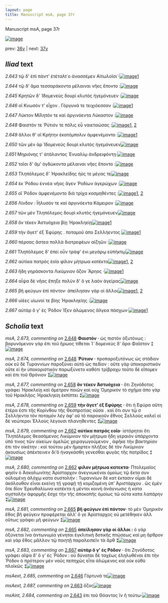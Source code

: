 ```yaml
---
layout: page
title: Manuscript msA, page 37r
---
```


Manuscript msA, page 37r

[![image](http://www.homermultitext.org/iipsrv?OBJ=IIP,1.0&FIF=/project/homer/pyramidal/deepzoom/hmt/vaimg/2017a/VA037RN_0038.tif&WID=100&CVT=JPEG)](http://www.homermultitext.org/ict2/?urn=urn:cite2:hmt:vaimg.2017a:VA037RN_0038)

prev:  [36v](../36v) | next:  [37v](../37v)

## *Iliad* text

*2.643* <a id="2.643"/> τῷ δ' ἐπὶ πάντ' ἐτέταλτ˙ο ἀνασσέμεν Αἰτωλοῖσι̃ ·[![image](http://www.homermultitext.org/iipsrv?OBJ=IIP,1.0&FIF=/project/homer/pyramidal/deepzoom/hmt/vaimg/2017a/VA037RN_0038.tif&RGN=0.128,0.2235,0.427,0.0301&WID=1000&CVT=JPEG)](http://www.homermultitext.org/ict2/?urn=urn:cite2:hmt:vaimg.2017a:VA037RN_0038@0.128,0.2235,0.427,0.0301)[1](#msAint_2.684)

*2.644* <a id="2.644"/> τῷ δ' ἅμα τεσσαράκοντα μέλαιναι νῆες ἕποντο :[![image](http://www.homermultitext.org/iipsrv?OBJ=IIP,1.0&FIF=/project/homer/pyramidal/deepzoom/hmt/vaimg/2017a/VA037RN_0038.tif&RGN=0.137,0.2438,0.427,0.0301&WID=1000&CVT=JPEG)](http://www.homermultitext.org/ict2/?urn=urn:cite2:hmt:vaimg.2017a:VA037RN_0038@0.137,0.2438,0.427,0.0301)

*2.645* <a id="2.645"/> Κρητῶν δ' Ἰ̈δομενεὺς δουρὶ κλυτὸς ἡγεμόνευεν :[![image](http://www.homermultitext.org/iipsrv?OBJ=IIP,1.0&FIF=/project/homer/pyramidal/deepzoom/hmt/vaimg/2017a/VA037RN_0038.tif&RGN=0.139,0.2664,0.427,0.0301&WID=1000&CVT=JPEG)](http://www.homermultitext.org/ict2/?urn=urn:cite2:hmt:vaimg.2017a:VA037RN_0038@0.139,0.2664,0.427,0.0301)

*2.646* <a id="2.646"/> οἳ Κνωσόν τ' 					εἶχον . Γόργυνά τε 					τειχιόεσσαν :[![image](http://www.homermultitext.org/iipsrv?OBJ=IIP,1.0&FIF=/project/homer/pyramidal/deepzoom/hmt/vaimg/2017a/VA037RN_0038.tif&RGN=0.129,0.2829,0.427,0.0301&WID=1000&CVT=JPEG)](http://www.homermultitext.org/ict2/?urn=urn:cite2:hmt:vaimg.2017a:VA037RN_0038@0.129,0.2829,0.427,0.0301)[1](#msAext_2.685)

*2.647* <a id="2.647"/> Λύκτον 					 Μί̄λητόν τε καὶ ἀργινόεντα 						 Λύκαστον :[![image](http://www.homermultitext.org/iipsrv?OBJ=IIP,1.0&FIF=/project/homer/pyramidal/deepzoom/hmt/vaimg/2017a/VA037RN_0038.tif&RGN=0.129,0.3032,0.427,0.0301&WID=1000&CVT=JPEG)](http://www.homermultitext.org/ict2/?urn=urn:cite2:hmt:vaimg.2017a:VA037RN_0038@0.129,0.3032,0.427,0.0301)

*2.648* <a id="2.648"/> Φαιστόν τε 						 Ῥύτιόν τε πόλις εὖ 					ναιεταώσας :[![image](http://www.homermultitext.org/iipsrv?OBJ=IIP,1.0&FIF=/project/homer/pyramidal/deepzoom/hmt/vaimg/2017a/VA037RN_0038.tif&RGN=0.129,0.3236,0.427,0.0301&WID=1000&CVT=JPEG)](http://www.homermultitext.org/ict2/?urn=urn:cite2:hmt:vaimg.2017a:VA037RN_0038@0.129,0.3236,0.427,0.0301)[1](#msA_2.673), [2](#msA_2.674)

*2.649* <a id="2.649"/> ἄλλοι θ' οἳ Κρήτην 					ἑκατόμπολιν ἀμφενέμοντο :[![image](http://www.homermultitext.org/iipsrv?OBJ=IIP,1.0&FIF=/project/homer/pyramidal/deepzoom/hmt/vaimg/2017a/VA037RN_0038.tif&RGN=0.123,0.3409,0.427,0.0301&WID=1000&CVT=JPEG)](http://www.homermultitext.org/ict2/?urn=urn:cite2:hmt:vaimg.2017a:VA037RN_0038@0.123,0.3409,0.427,0.0301)[1](#msA_2.675)

*2.650* <a id="2.650"/> τῶν μὲν ὰρ Ἰδομενεὺς 					δουρὶ κλυτὸς ἡγεμόνευεν[![image](http://www.homermultitext.org/iipsrv?OBJ=IIP,1.0&FIF=/project/homer/pyramidal/deepzoom/hmt/vaimg/2017a/VA037RN_0038.tif&RGN=0.127,0.3597,0.427,0.0301&WID=1000&CVT=JPEG)](http://www.homermultitext.org/ict2/?urn=urn:cite2:hmt:vaimg.2017a:VA037RN_0038@0.127,0.3597,0.427,0.0301)

*2.651* <a id="2.651"/> Μηριόνης τ' ἀτάλαντος 						 Ἐνυαλίῳ ἀνδρειφόντῃ·[![image](http://www.homermultitext.org/iipsrv?OBJ=IIP,1.0&FIF=/project/homer/pyramidal/deepzoom/hmt/vaimg/2017a/VA037RN_0038.tif&RGN=0.125,0.3777,0.427,0.0301&WID=1000&CVT=JPEG)](http://www.homermultitext.org/ict2/?urn=urn:cite2:hmt:vaimg.2017a:VA037RN_0038@0.125,0.3777,0.427,0.0301)

*2.652* <a id="2.652"/> τοῖσι δ' ἅμ' ὀγδώκοντα μέλαιναι νῆες ἕποντο :[![image](http://www.homermultitext.org/iipsrv?OBJ=IIP,1.0&FIF=/project/homer/pyramidal/deepzoom/hmt/vaimg/2017a/VA037RN_0038.tif&RGN=0.119,0.3973,0.401,0.0301&WID=1000&CVT=JPEG)](http://www.homermultitext.org/ict2/?urn=urn:cite2:hmt:vaimg.2017a:VA037RN_0038@0.119,0.3973,0.401,0.0301)

*2.653* <a id="2.653"/> Τληπόλεμος δ' 						 Ἡρακλείδης ἠύς τε μέγας 					τε[![image](http://www.homermultitext.org/iipsrv?OBJ=IIP,1.0&FIF=/project/homer/pyramidal/deepzoom/hmt/vaimg/2017a/VA037RN_0038.tif&RGN=0.119,0.4153,0.401,0.0301&WID=1000&CVT=JPEG)](http://www.homermultitext.org/ict2/?urn=urn:cite2:hmt:vaimg.2017a:VA037RN_0038@0.119,0.4153,0.401,0.0301)

*2.654* <a id="2.654"/> ἐκ Ῥόδου ἐννέα νῆας 					ἄγεν Ῥοδίων ἀγερώχων :[![image](http://www.homermultitext.org/iipsrv?OBJ=IIP,1.0&FIF=/project/homer/pyramidal/deepzoom/hmt/vaimg/2017a/VA037RN_0038.tif&RGN=0.119,0.4364,0.401,0.0301&WID=1000&CVT=JPEG)](http://www.homermultitext.org/ict2/?urn=urn:cite2:hmt:vaimg.2017a:VA037RN_0038@0.119,0.4364,0.401,0.0301)

*2.655* <a id="2.655"/> οἳ Ῥόδον 					ἀμφενέμοντο διὰ τρίχα κοσμηθέντες :[![image](http://www.homermultitext.org/iipsrv?OBJ=IIP,1.0&FIF=/project/homer/pyramidal/deepzoom/hmt/vaimg/2017a/VA037RN_0038.tif&RGN=0.122,0.4545,0.401,0.0301&WID=1000&CVT=JPEG)](http://www.homermultitext.org/ict2/?urn=urn:cite2:hmt:vaimg.2017a:VA037RN_0038@0.122,0.4545,0.401,0.0301)[1](#msA_2.676), [2](#msAext_2.686)

*2.656* <a id="2.656"/> Λίνδον : Ϊήλυσόν τε καὶ ἀργινόεντα 						 Κάμειρον :[![image](http://www.homermultitext.org/iipsrv?OBJ=IIP,1.0&FIF=/project/homer/pyramidal/deepzoom/hmt/vaimg/2017a/VA037RN_0038.tif&RGN=0.123,0.4748,0.401,0.0301&WID=1000&CVT=JPEG)](http://www.homermultitext.org/ict2/?urn=urn:cite2:hmt:vaimg.2017a:VA037RN_0038@0.123,0.4748,0.401,0.0301)

*2.657* <a id="2.657"/> τῶν μὲν Τληπόλεμος 					δουρὶ κλυτὸς ἡγεμόνευεν[![image](http://www.homermultitext.org/iipsrv?OBJ=IIP,1.0&FIF=/project/homer/pyramidal/deepzoom/hmt/vaimg/2017a/VA037RN_0038.tif&RGN=0.127,0.4936,0.401,0.0301&WID=1000&CVT=JPEG)](http://www.homermultitext.org/ict2/?urn=urn:cite2:hmt:vaimg.2017a:VA037RN_0038@0.127,0.4936,0.401,0.0301)

*2.658* <a id="2.658"/> ὃν τέκεν Ἀστυόχεια βίῃ 						Ἡρακληείῃ[![image](http://www.homermultitext.org/iipsrv?OBJ=IIP,1.0&FIF=/project/homer/pyramidal/deepzoom/hmt/vaimg/2017a/VA037RN_0038.tif&RGN=0.121,0.5124,0.401,0.0301&WID=1000&CVT=JPEG)](http://www.homermultitext.org/ict2/?urn=urn:cite2:hmt:vaimg.2017a:VA037RN_0038@0.121,0.5124,0.401,0.0301)[1](#msA_2.677)

*2.659* <a id="2.659"/> τὴν ἄγετ' ἐξ Ἐφύρης . ποταμοῦ ἀπο Σελλήεντος 				[![image](http://www.homermultitext.org/iipsrv?OBJ=IIP,1.0&FIF=/project/homer/pyramidal/deepzoom/hmt/vaimg/2017a/VA037RN_0038.tif&RGN=0.121,0.5297,0.401,0.0301&WID=1000&CVT=JPEG)](http://www.homermultitext.org/ict2/?urn=urn:cite2:hmt:vaimg.2017a:VA037RN_0038@0.121,0.5297,0.401,0.0301)[1](#msA_2.678)

*2.660* <a id="2.660"/> πέρσας ἄστεα πολλὰ διοτρεφέων αἰζηῶν :[![image](http://www.homermultitext.org/iipsrv?OBJ=IIP,1.0&FIF=/project/homer/pyramidal/deepzoom/hmt/vaimg/2017a/VA037RN_0038.tif&RGN=0.116,0.5485,0.401,0.0301&WID=1000&CVT=JPEG)](http://www.homermultitext.org/ict2/?urn=urn:cite2:hmt:vaimg.2017a:VA037RN_0038@0.116,0.5485,0.401,0.0301)

*2.661* <a id="2.661"/> Τληπόλεμος δ' ἐπεὶ 					οὖν τράφ' ἐνι μεγάρῳ εὐπήκτῳ[![image](http://www.homermultitext.org/iipsrv?OBJ=IIP,1.0&FIF=/project/homer/pyramidal/deepzoom/hmt/vaimg/2017a/VA037RN_0038.tif&RGN=0.116,0.5681,0.434,0.0301&WID=1000&CVT=JPEG)](http://www.homermultitext.org/ict2/?urn=urn:cite2:hmt:vaimg.2017a:VA037RN_0038@0.116,0.5681,0.434,0.0301)

*2.662* <a id="2.662"/> αὐτίκα πατρὸς ἑοῖο φίλον μήτρωα κατέκτα[![image](http://www.homermultitext.org/iipsrv?OBJ=IIP,1.0&FIF=/project/homer/pyramidal/deepzoom/hmt/vaimg/2017a/VA037RN_0038.tif&RGN=0.107,0.5877,0.434,0.0301&WID=1000&CVT=JPEG)](http://www.homermultitext.org/ict2/?urn=urn:cite2:hmt:vaimg.2017a:VA037RN_0038@0.107,0.5877,0.434,0.0301)[1](#msA_2.680), [2](#msA_2.679)

*2.663* <a id="2.663"/> ἤδη γηράσκοντα Λικύμνιον ὄζον Ἄρηος ·[![image](http://www.homermultitext.org/iipsrv?OBJ=IIP,1.0&FIF=/project/homer/pyramidal/deepzoom/hmt/vaimg/2017a/VA037RN_0038.tif&RGN=0.107,0.6065,0.434,0.0301&WID=1000&CVT=JPEG)](http://www.homermultitext.org/ict2/?urn=urn:cite2:hmt:vaimg.2017a:VA037RN_0038@0.107,0.6065,0.434,0.0301)[1](#msAext_2.687)

*2.664* <a id="2.664"/> αἶψα δὲ νῆας ἔπηξε πολὺν δ' ὅ γε λαὸν ἀγείρας[![image](http://www.homermultitext.org/iipsrv?OBJ=IIP,1.0&FIF=/project/homer/pyramidal/deepzoom/hmt/vaimg/2017a/VA037RN_0038.tif&RGN=0.107,0.6238,0.434,0.0301&WID=1000&CVT=JPEG)](http://www.homermultitext.org/ict2/?urn=urn:cite2:hmt:vaimg.2017a:VA037RN_0038@0.107,0.6238,0.434,0.0301)

*2.665* <a id="2.665"/> βῆ φεύγων ἐπὶ πόντον· ἀπείλησαν γάρ οἱ ἄλλοι[![image](http://www.homermultitext.org/iipsrv?OBJ=IIP,1.0&FIF=/project/homer/pyramidal/deepzoom/hmt/vaimg/2017a/VA037RN_0038.tif&RGN=0.107,0.6418,0.434,0.0301&WID=1000&CVT=JPEG)](http://www.homermultitext.org/ict2/?urn=urn:cite2:hmt:vaimg.2017a:VA037RN_0038@0.107,0.6418,0.434,0.0301)[1](#msA_2.682), [2](#msA_2.681)

*2.666* <a id="2.666"/> υἱέες υἱωνοί τε βίης Ἡρακληείης :[![image](http://www.homermultitext.org/iipsrv?OBJ=IIP,1.0&FIF=/project/homer/pyramidal/deepzoom/hmt/vaimg/2017a/VA037RN_0038.tif&RGN=0.107,0.6606,0.434,0.0301&WID=1000&CVT=JPEG)](http://www.homermultitext.org/ict2/?urn=urn:cite2:hmt:vaimg.2017a:VA037RN_0038@0.107,0.6606,0.434,0.0301)

*2.667* <a id="2.667"/> αὐτὰρ ὅ γ' ἑς Ῥόδον 					Ί̈ξεν ἁλώμενος ἄλγεα πάσχων·[![image](http://www.homermultitext.org/iipsrv?OBJ=IIP,1.0&FIF=/project/homer/pyramidal/deepzoom/hmt/vaimg/2017a/VA037RN_0038.tif&RGN=0.123,0.681,0.434,0.0301&WID=1000&CVT=JPEG)](http://www.homermultitext.org/ict2/?urn=urn:cite2:hmt:vaimg.2017a:VA037RN_0038@0.123,0.681,0.434,0.0301)[1](#msA_2.683)

## *Scholia* text

*msA, 2.673, commenting on* [2.648](#2.648)  <a id="msA_2.673"/> **Φαιστόν ·** ὡς πιστὸν ὀξυτόνως : βαρυνόμενον γὰρ ἐπι τοῦ ἥρωος τίθεται Ἱ¨δομενεὺς δ' ἄρα Φαῖστον ⁑[![image](http://www.homermultitext.org/iipsrv?OBJ=IIP,1.0&FIF=/project/homer/pyramidal/deepzoom/hmt/vaimg/2017a/VA037RN_0038.tif&RGN=0.1383,0.113,0.5333,0.0335&WID=1000&CVT=JPEG)](http://www.homermultitext.org/ict2/?urn=urn:cite2:hmt:vaimg.2017a:VA037RN_0038@0.1383,0.113,0.5333,0.0335)

*msA, 2.674, commenting on* [2.648](#2.648)  <a id="msA_2.674"/> **Ῥύτιον ·** προπαροξυτόνως ὡς στάδιον οὐκ εῦ δὲ Τυραννίων παροξύνει αὐτὸ ὡς πεδίον : οὔτε γὰρ ὑποκοριστικὸν οὔτε εἰ ῆν ὑποκοριστικόν παρωξύνετο καθότι τρίβραχυ τοῦτο δὲ εἴπομεν καὶ ἐπι τοῦ Θρόνιον ⁑[![image](http://www.homermultitext.org/iipsrv?OBJ=IIP,1.0&FIF=/project/homer/pyramidal/deepzoom/hmt/vaimg/2017a/VA037RN_0038.tif&RGN=0.1267,0.1248,0.615,0.0369&WID=1000&CVT=JPEG)](http://www.homermultitext.org/ict2/?urn=urn:cite2:hmt:vaimg.2017a:VA037RN_0038@0.1267,0.1248,0.615,0.0369)

*msA, 2.677, commenting on* [2.658](#2.658)  <a id="msA_2.677"/> **ὃν τέκεν Ἀστυόχεια ·** ὅτι Ζηνόδοτος γράφει Ἡρακλείῃ καὶ ἄμετρον ποιῶν καὶ οὐχ Ὁμηρικὸν τὸ σχῆμα ἀπο γὰρ τοῦ Ηρακλῆος Ἡρακληείη ἐκπίπτει ⁑[![image](http://www.homermultitext.org/iipsrv?OBJ=IIP,1.0&FIF=/project/homer/pyramidal/deepzoom/hmt/vaimg/2017a/VA037RN_0038.tif&RGN=0.5513,0.2397,0.2188,0.051&WID=1000&CVT=JPEG)](http://www.homermultitext.org/ict2/?urn=urn:cite2:hmt:vaimg.2017a:VA037RN_0038@0.5513,0.2397,0.2188,0.051)

*msA, 2.678, commenting on* [2.659](#2.659)  <a id="msA_2.678"/> **τὴν ἄγετ' ἐξ Εφύρης ·** ὅτι ἡ Εφύρα αὕτη ἑτέρα ἐστι τῆς Κορίνθου τῆς Θεσπροτίας οῦσα . καὶ ὅτι συν τῷ σ Σελλήεντα τὸν ποταμὸν λέγ ἀφ' οῦ τὸ παροικοῦν ἔθνος Σελλοὺς καλεῖ οἱ δὲ νεώτεροι Ἑλλοὺς λέγουσι πλανηθεντες ⁑[![image](http://www.homermultitext.org/iipsrv?OBJ=IIP,1.0&FIF=/project/homer/pyramidal/deepzoom/hmt/vaimg/2017a/VA037RN_0038.tif&RGN=0.5317,0.2869,0.2338,0.0585&WID=1000&CVT=JPEG)](http://www.homermultitext.org/ict2/?urn=urn:cite2:hmt:vaimg.2017a:VA037RN_0038@0.5317,0.2869,0.2338,0.0585)

*msA, 2.679, commenting on* [2.662](#2.662)  <a id="msA_2.679"/> **αὐτίκα πατρὸς εοῖο·** ἱστόρηται ὅτι Τληπόλεμος θεασάμενος Λικύμνιον τὸν μήτρῳα ἤδη γεραιὸν ὑπάρχοντα ὑπό τινος τῶν οἰκείων ἀμελῶς χειραγωγούμενον , ἀφῆκε τὴν βακτηρίαν ἐπι τὸν οἰκέτην : καὶ τούτου μέν ἥμαρτεν πλήξας δὲ τὸν Λικύμνιον ἀκουσίως ἀπέκτεινεν δι'ὃ ἠναγκάσθη γενεσθαι φυγὰς τῆς πατρίδος ⁑[![image](http://www.homermultitext.org/iipsrv?OBJ=IIP,1.0&FIF=/project/homer/pyramidal/deepzoom/hmt/vaimg/2017a/VA037RN_0038.tif&RGN=0.5283,0.3417,0.2358,0.0942&WID=1000&CVT=JPEG)](http://www.homermultitext.org/ict2/?urn=urn:cite2:hmt:vaimg.2017a:VA037RN_0038@0.5283,0.3417,0.2358,0.0942)

*msA, 2.680, commenting on* [2.662](#2.662)  <a id="msA_2.680"/> **φιλον μήτρωα κατεκτα·** Πτολεμαῖος φησὶν ὁ Ἀσκαλωνίτης Ἀρίσταρχον ἀνεγνωκέναι ὁμοίως τῷ ἔκτα συν οὐλομένῃ ἀλόχῳ κατα συστολήν : Τυραννίων δὲ κατ έκτασιν οἶμαι δὲ ἀκόλουθον εἶναι εκείνῃ τῇ γραφῇ τῇ κομιζομένη ὑπ' Ἀριστάρχου . ὣς ἑμὲν ὅτε δῖον Ἐρευθαλίωνα κατέκτα ἡ μέντοι κοινὴ ἀνάγνωσις ἡ κατα συστολὴν ἀφορμῆς ἔσχε τὴν τῆς ἀποκοπῆς ὁμοίως τῶ οῦτα κατα λαπάρην ⁑[![image](http://www.homermultitext.org/iipsrv?OBJ=IIP,1.0&FIF=/project/homer/pyramidal/deepzoom/hmt/vaimg/2017a/VA037RN_0038.tif&RGN=0.5233,0.4246,0.2338,0.1252&WID=1000&CVT=JPEG)](http://www.homermultitext.org/ict2/?urn=urn:cite2:hmt:vaimg.2017a:VA037RN_0038@0.5233,0.4246,0.2338,0.1252)

*msA, 2.681, commenting on* [2.665](#2.665)  <a id="msA_2.681"/> **βῆ φεύγων ἐπὶ πόντον·** τὸ μὲν Ὁμηρικὸν ἔθος βῆ φεύγειν προφέρεται ἀλλ' ὅ γε Ἀρίσταρχος οὐ μετέθηκεν ἀλλ οὕτως γράφει μῆ φεύγων ⁑[![image](http://www.homermultitext.org/iipsrv?OBJ=IIP,1.0&FIF=/project/homer/pyramidal/deepzoom/hmt/vaimg/2017a/VA037RN_0038.tif&RGN=0.5238,0.5413,0.2438,0.0435&WID=1000&CVT=JPEG)](http://www.homermultitext.org/ict2/?urn=urn:cite2:hmt:vaimg.2017a:VA037RN_0038@0.5238,0.5413,0.2438,0.0435)

*msA, 2.682, commenting on* [2.665](#2.665)  <a id="msA_2.682"/> **ἀπείλησαν γὰρ οἱ ἄλλοι :** ὁ γάρ ὀξύνεται ἵνα ἀντωνυμία γένηται ἐγκλιτικὴ δοτικῆς πτώσεως καὶ μη ἄρθρον καὶ γὰρ ἔθος μᾶλλον τῷ ποιητῇ παραλειπεῖν τὰ ἄρθ ⁑[![image](http://www.homermultitext.org/iipsrv?OBJ=IIP,1.0&FIF=/project/homer/pyramidal/deepzoom/hmt/vaimg/2017a/VA037RN_0038.tif&RGN=0.5337,0.5854,0.2208,0.0573&WID=1000&CVT=JPEG)](http://www.homermultitext.org/ict2/?urn=urn:cite2:hmt:vaimg.2017a:VA037RN_0038@0.5337,0.5854,0.2208,0.0573)

*msA, 2.683, commenting on* [2.667](#2.667)  <a id="msA_2.683"/> **αὐτὰρ ὅ γ' ἐς Ρόδον ·** ὅτι Ζηνόδοτος γράφει αῖψα δ' ὅ γ' ἐς Ῥόδον : οὐ δύναται δὲ ταχέως ἐληλυθέναι ἐπι τὴν Ῥόδον ὁ πρότερον μὲν ναῦς πεπηχὼς εἶτα ἁλώμενος καὶ οὐκ εὐθὺ πλοϊκῶς ⁑[![image](http://www.homermultitext.org/iipsrv?OBJ=IIP,1.0&FIF=/project/homer/pyramidal/deepzoom/hmt/vaimg/2017a/VA037RN_0038.tif&RGN=0.1279,0.715,0.6146,0.0416&WID=1000&CVT=JPEG)](http://www.homermultitext.org/ict2/?urn=urn:cite2:hmt:vaimg.2017a:VA037RN_0038@0.1279,0.715,0.6146,0.0416)

*msAext, 2.685, commenting on* [2.646](#2.646)  <a id="msAext_2.685"/> Γόρτυνά τε[![image](http://www.homermultitext.org/iipsrv?OBJ=IIP,1.0&FIF=/project/homer/pyramidal/deepzoom/hmt/vaimg/2017a/VA037RN_0038.tif&RGN=0.7692,0.2969,0.0596,0.0219&WID=1000&CVT=JPEG)](http://www.homermultitext.org/ict2/?urn=urn:cite2:hmt:vaimg.2017a:VA037RN_0038@0.7692,0.2969,0.0596,0.0219)

*msAext, 2.687, commenting on* [2.663](#2.663)  <a id="msAext_2.687"/> ὄζος[![image](http://www.homermultitext.org/iipsrv?OBJ=IIP,1.0&FIF=/project/homer/pyramidal/deepzoom/hmt/vaimg/2017a/VA037RN_0038.tif&RGN=0.8183,0.6145,0.0321,0.0153&WID=1000&CVT=JPEG)](http://www.homermultitext.org/ict2/?urn=urn:cite2:hmt:vaimg.2017a:VA037RN_0038@0.8183,0.6145,0.0321,0.0153)

*msAint, 2.684, commenting on* [2.643](#2.643)  <a id="msAint_2.684"/> ἐπι τοῦ Θόαντος ἵν ῆ τούτω·[![image](http://www.homermultitext.org/iipsrv?OBJ=IIP,1.0&FIF=/project/homer/pyramidal/deepzoom/hmt/vaimg/2017a/VA037RN_0038.tif&RGN=0.0862,0.2275,0.0654,0.0275&WID=1000&CVT=JPEG)](http://www.homermultitext.org/ict2/?urn=urn:cite2:hmt:vaimg.2017a:VA037RN_0038@0.0862,0.2275,0.0654,0.0275)